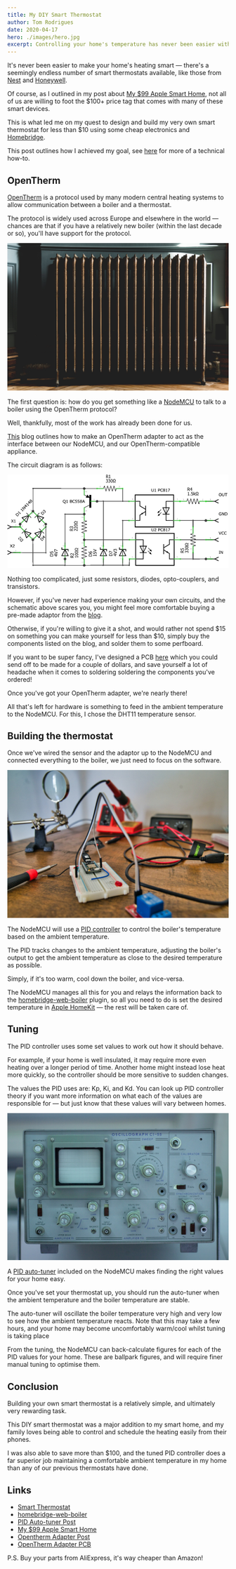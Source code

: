 ```yaml
---
title: My DIY Smart Thermostat
author: Tom Rodrigues
date: 2020-04-17
hero: ./images/hero.jpg
excerpt: Controlling your home's temperature has never been easier with smart thermostats. How about making your own?
---
```


It's never been easier to make your home's heating smart — there's a seemingly endless number of smart thermostats available, like those from [Nest](https://store.google.com/us/magazine/compare_thermostats?hl=en-US&GoogleNest&utm_source=nest_redirect&utm_medium=google_oo&utm_campaign=GS103056&utm_term=thermostats) and [Honeywell](https://www.honeywellhome.com/en/products/thermostat).

Of course, as I outlined in my post about [My $99 Apple Smart Home](/my-dollar99-apple-smart-home), not all of us are willing to foot the $100+ price tag that comes with many of these smart devices.

This is what led me on my quest to design and build my very own smart thermostat for less than $10 using some cheap electronics and [Homebridge](https://github.com/homebridge/homebridge).

This post outlines how I achieved my goal, see [here](https://github.com/Tommrodrigues/homebridge-web-boiler/tree/master/examples) for more of a technical how-to.

## OpenTherm

[OpenTherm](https://en.wikipedia.org/wiki/OpenTherm) is a protocol used by many modern central heating systems to allow communication between a boiler and a thermostat.

The protocol is widely used across Europe and elsewhere in the world — chances are that if you have a relatively new boiler (within the last decade or so), you'll have support for the protocol.

![image](./images/radiator.jpg)

The first question is: how do you get something like a [NodeMCU](https://www.nodemcu.com/index_en.html) to talk to a boiler using the OpenTherm protocol?

Well, thankfully, most of the work has already been done for us.

[This](http://ihormelnyk.com/arduino_opentherm_controller) blog outlines how to make an OpenTherm adapter to act as the interface between our NodeMCU, and our OpenTherm-compatible appliance.

The circuit diagram is as follows:

![image](./images/schematic.png)

Nothing too complicated, just some resistors, diodes, opto-couplers, and transistors.

However, if you've never had experience making your own circuits, and the schematic above scares you, you might feel more comfortable buying a pre-made adaptor from the [blog](http://ihormelnyk.com/shop/arduino_opentherm_controller).

Otherwise, if you're willing to give it a shot, and would rather not spend $15 on something you can make yourself for less than $10, simply buy the components listed on the blog, and solder them to some perfboard.

If you want to be super fancy, I've designed a PCB [here](https://github.com/Tommrodrigues/homebridge-web-boiler/tree/master/examples/OpenTherm%20PCB) which you could send off to be made for a couple of dollars, and save yourself a lot of headache when it comes to soldering soldering the components you've ordered!

Once you've got your OpenTherm adapter, we're nearly there!

All that's left for hardware is something to feed in the ambient temperature to the NodeMCU. For this, I chose the DHT11 temperature sensor.

## Building the thermostat

Once we've wired the sensor and the adaptor up to the NodeMCU and connected everything to the boiler, we just need to focus on the software.

![image](./images/making.jpg)

The NodeMCU will use a [PID controller](https://en.wikipedia.org/wiki/PID_controller) to control the boiler's temperature based on the ambient temperature.

The PID tracks changes to the ambient temperature, adjusting the boiler's output to get the ambient temperature as close to the desired temperature as possible.

Simply, if it's too warm, cool down the boiler, and vice-versa.

The NodeMCU manages all this for you and relays the information back to the [homebridge-web-boiler](https://github.com/Tommrodrigues/homebridge-web-boiler) plugin, so all you need to do is set the desired temperature in [Apple HomeKit](https://www.apple.com/ios/home/) — the rest will be taken care of.

## Tuning

The PID controller uses some set values to work out how it should behave.

For example, if your home is well insulated, it may require more even heating over a longer period of time. Another home might instead lose heat more quickly, so the controller should be more sensitive to sudden changes.

The values the PID uses are: Kp, Ki, and Kd. You can look up PID controller theory if you want more information on what each of the values are responsible for — but just know that these values will vary between homes.

![image](./images/tuning.jpg)

A [PID auto-tuner](http://brettbeauregard.com/blog/2012/01/arduino-pid-autotune-library/) included on the NodeMCU makes finding the right values for your home easy.

Once you've set your thermostat up, you should run the auto-tuner when the ambient temperature and the boiler temperature are stable.

The auto-tuner will oscillate the boiler temperature very high and very low to see how the ambient temperature reacts. Note that this may take a few hours, and your home may become uncomfortably warm/cool whilst tuning is taking place

From the tuning, the NodeMCU can back-calculate figures for each of the PID values for your home. These are ballpark figures, and will require finer manual tuning to optimise them.

## Conclusion

Building your own smart thermostat is a relatively simple, and ultimately very rewarding task.

This DIY smart thermostat was a major addition to my smart home, and my family loves being able to control and schedule the heating easily from their phones.

I was also able to save more than $100, and the tuned PID controller does a far superior job maintaining a comfortable ambient temperature in my home than any of our previous thermostats have done.

## Links

- [Smart Thermostat](https://github.com/Tommrodrigues/homebridge-web-boiler/tree/master/examples)
- [homebridge-web-boiler](https://github.com/Tommrodrigues/homebridge-web-boiler)
- [PID Auto-tuner Post](http://brettbeauregard.com/blog/2012/01/arduino-pid-autotune-library/)
- [My $99 Apple Smart Home](/my-dollar99-apple-smart-home)
- [Opentherm Adapter Post](http://ihormelnyk.com/arduino_opentherm_controller)
- [OpenTherm Adapter PCB](https://github.com/Tommrodrigues/homebridge-web-boiler/tree/master/examples/OpenTherm%20PCB)

P.S. Buy your parts from AliExpress, it's way cheaper than Amazon!
